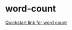 # word-count

[Quickstart link for word count](https://beam.apache.org/get-started/quickstart-java/)
